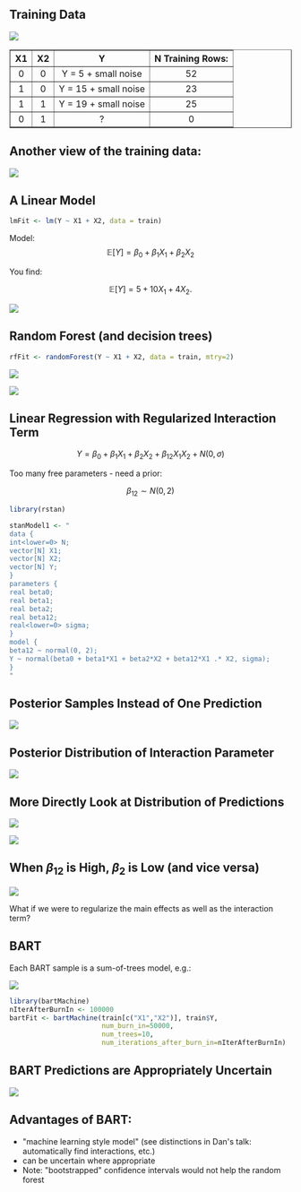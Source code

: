 

## Training Data

![](../slides/interaction-or-with-bart/unnamed-chunk-2.png) 

<!-- html table generated in R 3.1.1 by xtable 1.7-3 package -->
<!-- Fri Jan 23 10:04:33 2015 -->
<TABLE border=1>
<TR> <TH> X1 </TH> <TH> X2 </TH> <TH> Y </TH> <TH> N Training Rows: </TH>  </TR>
  <TR> <TD align="center"> 0 </TD> <TD align="center"> 0 </TD> <TD align="center"> Y = 5 + small noise </TD> <TD align="center"> 52 </TD> </TR>
  <TR> <TD align="center"> 1 </TD> <TD align="center"> 0 </TD> <TD align="center"> Y = 15 + small noise </TD> <TD align="center"> 23 </TD> </TR>
  <TR> <TD align="center"> 1 </TD> <TD align="center"> 1 </TD> <TD align="center"> Y = 19 + small noise </TD> <TD align="center"> 25 </TD> </TR>
  <TR> <TD align="center"> 0 </TD> <TD align="center"> 1 </TD> <TD align="center"> ? </TD> <TD align="center"> 0 </TD> </TR>
   </TABLE>

## Another view of the training data:

![](../slides/interaction-or-with-bart/unnamed-chunk-4.png) 

## A Linear Model


```r
lmFit <- lm(Y ~ X1 + X2, data = train)
```

Model: $$\mathbb{E}[Y] = \beta_0 + \beta_1 X_1 + \beta_2 X_2$$



You find:

$$\mathbb{E}[Y] = 5 + 10 X_1 + 4 X_2.$$

![](../slides/interaction-or-with-bart/unnamed-chunk-7.png) 

## Random Forest (and decision trees)




```r
rfFit <- randomForest(Y ~ X1 + X2, data = train, mtry=2)
```

![](../slides/interaction-or-with-bart/unnamed-chunk-10.png) 

![](/images/posts/interaction-or-not-trees/tree.png)

## Linear Regression with Regularized Interaction Term

$$Y = \beta_0 + \beta_1 X_1 + \beta_2 X_2 + \beta_{12} X_1 X_2 + N(0,\sigma)$$

Too many free parameters - need a prior:

$$\beta_{12} \sim N(0,2)$$


```r
library(rstan)

stanModel1 <- "
data {
int<lower=0> N;
vector[N] X1;
vector[N] X2;
vector[N] Y;
}
parameters {
real beta0;
real beta1;
real beta2;
real beta12;
real<lower=0> sigma;
}
model {
beta12 ~ normal(0, 2);
Y ~ normal(beta0 + beta1*X1 + beta2*X2 + beta12*X1 .* X2, sigma);
}
"
```




## Posterior Samples Instead of One Prediction 

![](../slides/interaction-or-with-bart/unnamed-chunk-13.png) 

## Posterior Distribution of Interaction Parameter

![](../slides/interaction-or-with-bart/unnamed-chunk-14.png) 

## More Directly Look at Distribution of Predictions

![](../slides/interaction-or-with-bart/unnamed-chunk-15.png) 

![](../slides/interaction-or-with-bart/unnamed-chunk-16.png) 

## When $\beta_{12}$ is High, $\beta_2$ is Low (and vice versa)

![](../slides/interaction-or-with-bart/unnamed-chunk-17.png) 

What if we were to regularize the main effects as well as the interaction term?

## BART

Each BART sample is a sum-of-trees model, e.g.:

![](/images/posts/interaction-or-not-trees/two-trees.png)


```r
library(bartMachine)
nIterAfterBurnIn <- 100000
bartFit <- bartMachine(train[c("X1","X2")], train$Y, 
                       num_burn_in=50000, 
                       num_trees=10, 
                       num_iterations_after_burn_in=nIterAfterBurnIn)
```

## BART Predictions are Appropriately Uncertain




![](../slides/interaction-or-with-bart/unnamed-chunk-20.png) 

## Advantages of BART:

- "machine learning style model" (see distinctions in Dan's talk: automatically find interactions, etc.)
- can be uncertain where appropriate
- Note: "bootstrapped" confidence intervals would not help the random forest 
